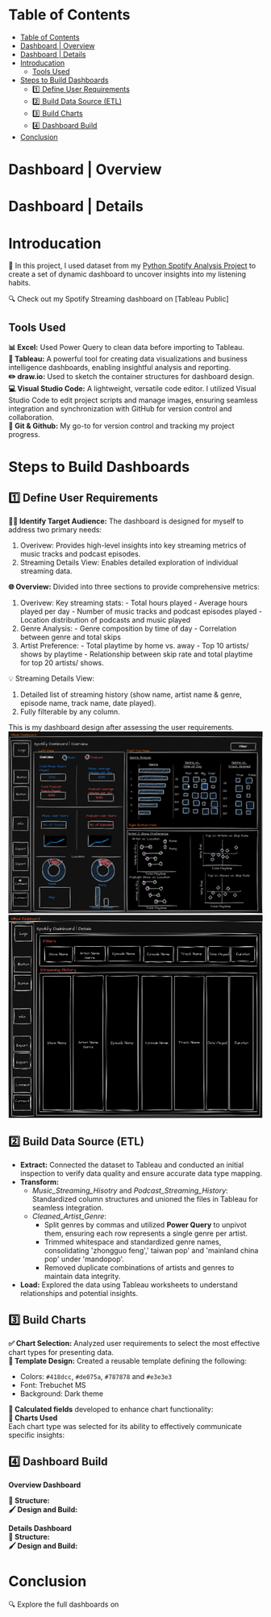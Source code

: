 # Table of Contents
- [Table of Contents](#table-of-contents)
- [Dashboard | Overview](#dashboard--overview)
- [Dashboard | Details](#dashboard--details)
- [Introducation](#introducation)
  - [Tools Used](#tools-used)
- [Steps to Build Dashboards](#steps-to-build-dashboards)
  - [:one: Define User Requirements](#one-define-user-requirements)
  - [:two: Build Data Source (ETL)](#two-build-data-source-etl)
  - [:three: Build Charts](#three-build-charts)
  - [:four: Dashboard Build](#four-dashboard-build)
- [Conclusion](#conclusion)
# Dashboard | Overview
# Dashboard | Details
# Introducation
📣 In this project, I used dataset from my [Python Spotify Analysis Project](https://github.com/mchenliu/Capstone_Project_Spotify_Data_Analysis) to create a set of dynamic dashboard to uncover insights into my listening habits.  

:mag: Check out my Spotify Streaming dashboard on [Tableau Public]  

## Tools Used
**:bar_chart: Excel:** Used Power Query to clean data before importing to Tableau.  
**:art: Tableau:** A powerful tool for creating data visualizations and business intelligence dashboards, enabling insightful analysis and reporting.  
**:pencil2: draw.io:** Used to sketch the container structures for dashboard design.  
**:computer: Visual Studio Code:** A lightweight, versatile code editor. I utilized Visual Studio Code to edit project scripts and manage images, ensuring seamless integration and synchronization with GitHub for version control and collaboration.  
**:octopus: Git & Github:** My go-to for version control and tracking my project progress.  
# Steps to Build Dashboards
## :one: Define User Requirements
**🧑‍💼 Identify Target Audience:** The dashboard is designed for myself to address two primary needs:
  1. Overivew: Provides high-level insights into key streaming metrics of music tracks and podcast episodes.
  2. Streaming Details View: Enables detailed exploration of individual streaming data.

**🌐 Overview:** Divided into three sections to provide comprehensive metrics:
  1. Overivew: Key streaming stats:
    - Total hours played
    - Average hours played per day
    - Number of music tracks and podcast episodes played
    - Location distribution of podcasts and music played
  2. Genre Analysis:
    - Genre composition by time of day
    - Correlation between genre and total skips
  3. Artist Preference:
    - Total playtime by home vs. away
    - Top 10 artists/ shows by playtime
    - Relationship between skip rate and total playtime for top 20 artists/ shows.

💡 Streaming Details View:
  1. Detailed list of streaming history (show name, artist name & genre, episode name, track name, date played).
  2. Fully filterable by any column.

This is my dashboard design after assessing the user requirements.
![overview dashboard](/Images/Overview%20Dashboard%20Design.png)  
![details dashboard](/Images/Details%20Dashboard%20Design.png)  

## :two: Build Data Source (ETL)
- **Extract:** Connected the dataset to Tableau and conducted an initial inspection to verify data quality and ensure accurate data type mapping.
- **Transform:**
  - *Music_Streaming_Hisotry* and *Podcast_Streaming_History*: Standardized column structures and unioned the files in Tableau for seamless integration.
  - *Cleaned_Artist_Genre*:
    - Split genres by commas and utilized **Power Query** to unpivot them, ensuring each row represents a single genre per artist.  
    - Trimmed whitespace and standardized genre names, consolidating 'zhongguo feng',' taiwan pop' and 'mainland china pop' under 'mandopop'.  
    - Removed duplicate combinations of artists and genres to maintain data integrity.
- **Load:** Explored the data using Tableau worksheets to understand relationships and potential insights.

## :three: Build Charts  
**:white_check_mark: Chart Selection:** Analyzed user requirements to select the most effective chart types for presenting data.  
**:triangular_ruler: Template Design:** Created a reusable template defining the following:  
  - Colors: `#418dcc`, `#de075a`, `#787878` and `#e3e3e3`
  - Font: Trebuchet MS
  - Background: Dark theme  

**:1234: Calculated fields** developed to enhance chart functionality:  
**:abacus: Charts Used**  
Each chart type was selected for its ability to effectively communicate specific insights:
## :four: Dashboard Build  
**Overview Dashboard**  

**:bricks: Structure:**  
**:paintbrush: Design and Build:**  


**Details Dashboard**  
**:bricks: Structure:**  
**:paintbrush: Design and Build:**
# Conclusion  
:mag: Explore the full dashboards on 
